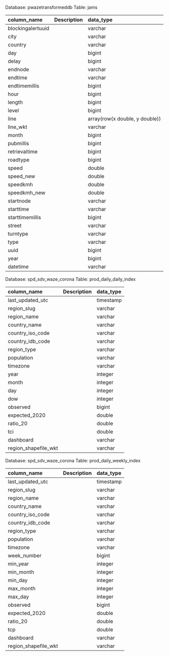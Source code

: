 

Database: pwazetransformeddb
Table: jams

| column_name       | Description   | data_type                      |
|:------------------|:--------------|:-------------------------------|
| blockingalertuuid |               | varchar                        |
| city              |               | varchar                        |
| country           |               | varchar                        |
| day               |               | bigint                         |
| delay             |               | bigint                         |
| endnode           |               | varchar                        |
| endtime           |               | varchar                        |
| endtimemillis     |               | bigint                         |
| hour              |               | bigint                         |
| length            |               | bigint                         |
| level             |               | bigint                         |
| line              |               | array(row(x double, y double)) |
| line_wkt          |               | varchar                        |
| month             |               | bigint                         |
| pubmillis         |               | bigint                         |
| retrievaltime     |               | bigint                         |
| roadtype          |               | bigint                         |
| speed             |               | double                         |
| speed_new         |               | double                         |
| speedkmh          |               | double                         |
| speedkmh_new      |               | double                         |
| startnode         |               | varchar                        |
| starttime         |               | varchar                        |
| starttimemillis   |               | bigint                         |
| street            |               | varchar                        |
| turntype          |               | varchar                        |
| type              |               | varchar                        |
| uuid              |               | bigint                         |
| year              |               | bigint                         |
| datetime          |               | varchar                        |




Database: spd_sdv_waze_corona
Table: prod_daily_daily_index

| column_name          | Description   | data_type   |
|:---------------------|:--------------|:------------|
| last_updated_utc     |               | timestamp   |
| region_slug          |               | varchar     |
| region_name          |               | varchar     |
| country_name         |               | varchar     |
| country_iso_code     |               | varchar     |
| country_idb_code     |               | varchar     |
| region_type          |               | varchar     |
| population           |               | varchar     |
| timezone             |               | varchar     |
| year                 |               | integer     |
| month                |               | integer     |
| day                  |               | integer     |
| dow                  |               | integer     |
| observed             |               | bigint      |
| expected_2020        |               | double      |
| ratio_20             |               | double      |
| tci                  |               | double      |
| dashboard            |               | varchar     |
| region_shapefile_wkt |               | varchar     |




Database: spd_sdv_waze_corona
Table: prod_daily_weekly_index

| column_name          | Description   | data_type   |
|:---------------------|:--------------|:------------|
| last_updated_utc     |               | timestamp   |
| region_slug          |               | varchar     |
| region_name          |               | varchar     |
| country_name         |               | varchar     |
| country_iso_code     |               | varchar     |
| country_idb_code     |               | varchar     |
| region_type          |               | varchar     |
| population           |               | varchar     |
| timezone             |               | varchar     |
| week_number          |               | bigint      |
| min_year             |               | integer     |
| min_month            |               | integer     |
| min_day              |               | integer     |
| max_month            |               | integer     |
| max_day              |               | integer     |
| observed             |               | bigint      |
| expected_2020        |               | double      |
| ratio_20             |               | double      |
| tcp                  |               | double      |
| dashboard            |               | varchar     |
| region_shapefile_wkt |               | varchar     |


